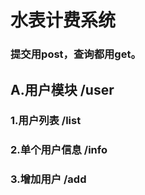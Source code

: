 # 水表计费系统

### 提交用post，查询都用get。

## A.用户模块 /user

### 1.用户列表 /list
### 2.单个用户信息 /info
### 3.增加用户 /add

